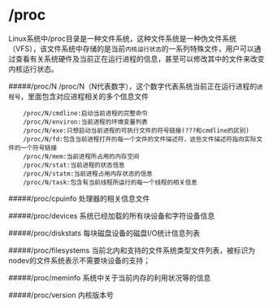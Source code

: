 /proc
=====
Linux系统中/proc目录是一种文件系统，这种文件系统是一种伪文件系统（VFS），该文件系统中存储的是当前`内核运行状态`的一系列特殊文件，用户可以通过查看有关系统硬件及当前正在运行进程的信息，甚至可以修改其中的文件来改变内核运行状态。

#####/proc/N
/proc/N（N代表数字），这个数字代表系统当前正在运行进程的`进程号`，里面包含对应进程相关的多个信息文件

		/proc/N/cmdline:启动当前进程的完整命令
		/proc/N/environ:当前进程的环境变量列表
		/proc/N/exe:只想启动当前进程的可执行文件的符号链接(???和cmdline的区别)
		/proc/N/fd:包含当前进程打开的每一个文件的文件描述符，这些文件描述符指向实际文件的一个符号链接
		/proc/N/mem:当前进程所占用的内存空间
		/proc/N/stat:当前进程的状态信息
		/proc/N/statm:当前进程占用内存状态的信息
		/proc/N/task:包含有当前线程所运行的每一个线程的相关信息
		
#####/proc/cpuinfo
处理器的相关信息文件

#####/proc/devices
系统已经加载的所有块设备和字符设备信息

#####/proc/diskstats
每块磁盘设备的磁盘I/O统计信息列表

#####/proc/filesystems
当前北内和支持的文件系统类型文件列表，被标识为nodev的文件系统表示不需要块设备的支持；

#####/proc/meminfo
系统中关于当前内存的利用状况等的信息

#####/proc/version
内核版本号
